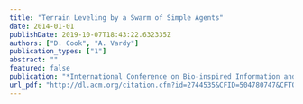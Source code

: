 ```yaml
---
title: "Terrain Leveling by a Swarm of Simple Agents"
date: 2014-01-01
publishDate: 2019-10-07T18:43:22.632335Z
authors: ["D. Cook", "A. Vardy"]
publication_types: ["1"]
abstract: ""
featured: false
publication: "*International Conference on Bio-inspired Information and Communications Technologies (BICT)*"
url_pdf: "http://dl.acm.org/citation.cfm?id=2744535&CFID=504780747&CFTOKEN=81234791"
---
```


